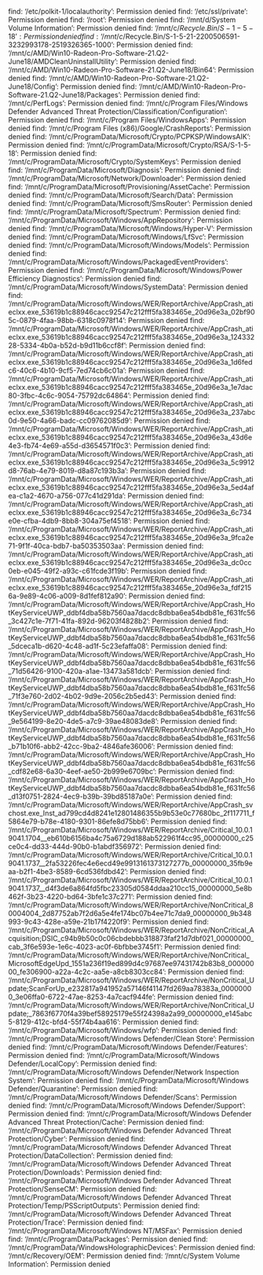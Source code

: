 find: ‘/etc/polkit-1/localauthority’: Permission denied
find: ‘/etc/ssl/private’: Permission denied
find: ‘/root’: Permission denied
find: ‘/mnt/d/System Volume Information’: Permission denied
find: ‘/mnt/c/$Recycle.Bin/S-1-5-18’: Permission denied
find: ‘/mnt/c/$Recycle.Bin/S-1-5-21-2200506591-3232993178-2519326365-1000’: Permission denied
find: ‘/mnt/c/AMD/Win10-Radeon-Pro-Software-21.Q2-June18/AMDCleanUninstallUtility’: Permission denied
find: ‘/mnt/c/AMD/Win10-Radeon-Pro-Software-21.Q2-June18/Bin64’: Permission denied
find: ‘/mnt/c/AMD/Win10-Radeon-Pro-Software-21.Q2-June18/Config’: Permission denied
find: ‘/mnt/c/AMD/Win10-Radeon-Pro-Software-21.Q2-June18/Packages’: Permission denied
find: ‘/mnt/c/PerfLogs’: Permission denied
find: ‘/mnt/c/Program Files/Windows Defender Advanced Threat Protection/Classification/Configuration’: Permission denied
find: ‘/mnt/c/Program Files/WindowsApps’: Permission denied
find: ‘/mnt/c/Program Files (x86)/Google/CrashReports’: Permission denied
find: ‘/mnt/c/ProgramData/Microsoft/Crypto/PCPKSP/WindowsAIK’: Permission denied
find: ‘/mnt/c/ProgramData/Microsoft/Crypto/RSA/S-1-5-18’: Permission denied
find: ‘/mnt/c/ProgramData/Microsoft/Crypto/SystemKeys’: Permission denied
find: ‘/mnt/c/ProgramData/Microsoft/Diagnosis’: Permission denied
find: ‘/mnt/c/ProgramData/Microsoft/Network/Downloader’: Permission denied
find: ‘/mnt/c/ProgramData/Microsoft/Provisioning/AssetCache’: Permission denied
find: ‘/mnt/c/ProgramData/Microsoft/Search/Data’: Permission denied
find: ‘/mnt/c/ProgramData/Microsoft/SmsRouter’: Permission denied
find: ‘/mnt/c/ProgramData/Microsoft/Spectrum’: Permission denied
find: ‘/mnt/c/ProgramData/Microsoft/Windows/AppRepository’: Permission denied
find: ‘/mnt/c/ProgramData/Microsoft/Windows/Hyper-V’: Permission denied
find: ‘/mnt/c/ProgramData/Microsoft/Windows/LfSvc’: Permission denied
find: ‘/mnt/c/ProgramData/Microsoft/Windows/Models’: Permission denied
find: ‘/mnt/c/ProgramData/Microsoft/Windows/PackagedEventProviders’: Permission denied
find: ‘/mnt/c/ProgramData/Microsoft/Windows/Power Efficiency Diagnostics’: Permission denied
find: ‘/mnt/c/ProgramData/Microsoft/Windows/SystemData’: Permission denied
find: ‘/mnt/c/ProgramData/Microsoft/Windows/WER/ReportArchive/AppCrash_atieclxx.exe_53619b1c88946cacc92547c212fff5fa383465e_20d96e3a_02bf905c-0879-4faa-98bb-6318c0978f14’: Permission denied
find: ‘/mnt/c/ProgramData/Microsoft/Windows/WER/ReportArchive/AppCrash_atieclxx.exe_53619b1c88946cacc92547c212fff5fa383465e_20d96e3a_12433228-5334-4b0a-b52d-b9d11b6ccf8f’: Permission denied
find: ‘/mnt/c/ProgramData/Microsoft/Windows/WER/ReportArchive/AppCrash_atieclxx.exe_53619b1c88946cacc92547c212fff5fa383465e_20d96e3a_1d6fedc6-40c6-4b10-9cf5-7ed74cb6c01a’: Permission denied
find: ‘/mnt/c/ProgramData/Microsoft/Windows/WER/ReportArchive/AppCrash_atieclxx.exe_53619b1c88946cacc92547c212fff5fa383465e_20d96e3a_1e7dac80-3fbc-4c6c-9054-75792dc64864’: Permission denied
find: ‘/mnt/c/ProgramData/Microsoft/Windows/WER/ReportArchive/AppCrash_atieclxx.exe_53619b1c88946cacc92547c212fff5fa383465e_20d96e3a_237abc0d-9e50-4a66-badc-cc09762085d9’: Permission denied
find: ‘/mnt/c/ProgramData/Microsoft/Windows/WER/ReportArchive/AppCrash_atieclxx.exe_53619b1c88946cacc92547c212fff5fa383465e_20d96e3a_43d6e4e3-fb74-4e69-a55d-d3654571f0c3’: Permission denied
find: ‘/mnt/c/ProgramData/Microsoft/Windows/WER/ReportArchive/AppCrash_atieclxx.exe_53619b1c88946cacc92547c212fff5fa383465e_20d96e3a_5c9912d8-76ab-4e79-8019-d8a87c193b3a’: Permission denied
find: ‘/mnt/c/ProgramData/Microsoft/Windows/WER/ReportArchive/AppCrash_atieclxx.exe_53619b1c88946cacc92547c212fff5fa383465e_20d96e3a_5ed4afea-c1a2-4670-a756-077c41d291da’: Permission denied
find: ‘/mnt/c/ProgramData/Microsoft/Windows/WER/ReportArchive/AppCrash_atieclxx.exe_53619b1c88946cacc92547c212fff5fa383465e_20d96e3a_6c734e0e-cfba-4db9-8bb8-304a75ef4518’: Permission denied
find: ‘/mnt/c/ProgramData/Microsoft/Windows/WER/ReportArchive/AppCrash_atieclxx.exe_53619b1c88946cacc92547c212fff5fa383465e_20d96e3a_9fca2e71-9f1f-40ca-bdb7-ba50353503aa’: Permission denied
find: ‘/mnt/c/ProgramData/Microsoft/Windows/WER/ReportArchive/AppCrash_atieclxx.exe_53619b1c88946cacc92547c212fff5fa383465e_20d96e3a_dc0cc0eb-e045-49f2-a93c-c61fcde3f19b’: Permission denied
find: ‘/mnt/c/ProgramData/Microsoft/Windows/WER/ReportArchive/AppCrash_atieclxx.exe_53619b1c88946cacc92547c212fff5fa383465e_20d96e3a_fdf2156a-9e89-4c06-a009-8d1fef812a90’: Permission denied
find: ‘/mnt/c/ProgramData/Microsoft/Windows/WER/ReportArchive/AppCrash_HotKeyServiceUWP_ddbf4dba58b7560aa7dacdc8dbba6ea54bdb81e_f631fc56_3c427c1e-7f71-41fa-892d-96203f4828b2’: Permission denied
find: ‘/mnt/c/ProgramData/Microsoft/Windows/WER/ReportArchive/AppCrash_HotKeyServiceUWP_ddbf4dba58b7560aa7dacdc8dbba6ea54bdb81e_f631fc56_5dceca1b-d620-4c48-ad1f-5c23efaffa08’: Permission denied
find: ‘/mnt/c/ProgramData/Microsoft/Windows/WER/ReportArchive/AppCrash_HotKeyServiceUWP_ddbf4dba58b7560aa7dacdc8dbba6ea54bdb81e_f631fc56_71d56426-9100-420a-a1ae-13473a581dcb’: Permission denied
find: ‘/mnt/c/ProgramData/Microsoft/Windows/WER/ReportArchive/AppCrash_HotKeyServiceUWP_ddbf4dba58b7560aa7dacdc8dbba6ea54bdb81e_f631fc56_71f3e760-2d02-4b02-9d9e-2056c2b5ed43’: Permission denied
find: ‘/mnt/c/ProgramData/Microsoft/Windows/WER/ReportArchive/AppCrash_HotKeyServiceUWP_ddbf4dba58b7560aa7dacdc8dbba6ea54bdb81e_f631fc56_9e564199-8e20-4de5-a7c9-39ae48083de8’: Permission denied
find: ‘/mnt/c/ProgramData/Microsoft/Windows/WER/ReportArchive/AppCrash_HotKeyServiceUWP_ddbf4dba58b7560aa7dacdc8dbba6ea54bdb81e_f631fc56_b71b10f6-abb2-42cc-9ba2-4846afe36006’: Permission denied
find: ‘/mnt/c/ProgramData/Microsoft/Windows/WER/ReportArchive/AppCrash_HotKeyServiceUWP_ddbf4dba58b7560aa7dacdc8dbba6ea54bdb81e_f631fc56_cdf82e68-6a30-4eef-ae50-2b999e6709bc’: Permission denied
find: ‘/mnt/c/ProgramData/Microsoft/Windows/WER/ReportArchive/AppCrash_HotKeyServiceUWP_ddbf4dba58b7560aa7dacdc8dbba6ea54bdb81e_f631fc56_d13f0751-2824-4ec9-b39b-39bd85187a0e’: Permission denied
find: ‘/mnt/c/ProgramData/Microsoft/Windows/WER/ReportArchive/AppCrash_svchost.exe_Inst_ad799cd4d8241e12801486355b9b53e0c77680bc_2f117711_f5864e79-b78e-4180-9301-86efe8d75bb6’: Permission denied
find: ‘/mnt/c/ProgramData/Microsoft/Windows/WER/ReportArchive/Critical_10.0.19041.1704__eb610b6156ba4c75a6729d188ab522961f4cc95_00000000_c25ce0c4-dd33-444d-90b0-b1abdf356972’: Permission denied
find: ‘/mnt/c/ProgramData/Microsoft/Windows/WER/ReportArchive/Critical_10.0.19041.1737__2fa53226fec4e6ecd49e9913161373127277b_00000000_35fb9eaa-b2f1-4be3-8589-6cd536fdbd42’: Permission denied
find: ‘/mnt/c/ProgramData/Microsoft/Windows/WER/ReportArchive/Critical_10.0.19041.1737__d4f3de6a864fd5fbc23305d0584ddaa210cc15_00000000_5e8b462f-3b23-4220-bd64-3bfe1c37c271’: Permission denied
find: ‘/mnt/c/ProgramData/Microsoft/Windows/WER/ReportArchive/NonCritical_80004004_2d87752ab7f2d6a5e4fe174bc07b4ee71c7da9_00000000_9b348993-9c43-428e-a59e-21b17f4220f9’: Permission denied
find: ‘/mnt/c/ProgramData/Microsoft/Windows/WER/ReportArchive/NonCritical_Acquisition;DSIC_c94b9b50c0c06cbdebbb318873faf21d7dbf021_00000000_cab_3f6e593e-1e6c-4023-ac0f-6bfbbe3745f1’: Permission denied
find: ‘/mnt/c/ProgramData/Microsoft/Windows/WER/ReportArchive/NonCritical_MicrosoftEdgeUpd_1551a236f19ed899d4c97687ee97431742b83b8_00000000_fe306900-a22a-4c2c-aa5e-a8cb8303cc84’: Permission denied
find: ‘/mnt/c/ProgramData/Microsoft/Windows/WER/ReportArchive/NonCritical_Update;ScanForUp_e232817a941952a57146f41147fd269aa78383a_00000000_3e06ffa0-6722-47ae-8253-4a7cacf944fe’: Permission denied
find: ‘/mnt/c/ProgramData/Microsoft/Windows/WER/ReportArchive/NonCritical_Update;_7863f6770f4a39bef58925179e55f24398a2a99_00000000_e145abc5-8129-412c-bfd4-55f74b4aa616’: Permission denied
find: ‘/mnt/c/ProgramData/Microsoft/Windows/wfp’: Permission denied
find: ‘/mnt/c/ProgramData/Microsoft/Windows Defender/Clean Store’: Permission denied
find: ‘/mnt/c/ProgramData/Microsoft/Windows Defender/Features’: Permission denied
find: ‘/mnt/c/ProgramData/Microsoft/Windows Defender/LocalCopy’: Permission denied
find: ‘/mnt/c/ProgramData/Microsoft/Windows Defender/Network Inspection System’: Permission denied
find: ‘/mnt/c/ProgramData/Microsoft/Windows Defender/Quarantine’: Permission denied
find: ‘/mnt/c/ProgramData/Microsoft/Windows Defender/Scans’: Permission denied
find: ‘/mnt/c/ProgramData/Microsoft/Windows Defender/Support’: Permission denied
find: ‘/mnt/c/ProgramData/Microsoft/Windows Defender Advanced Threat Protection/Cache’: Permission denied
find: ‘/mnt/c/ProgramData/Microsoft/Windows Defender Advanced Threat Protection/Cyber’: Permission denied
find: ‘/mnt/c/ProgramData/Microsoft/Windows Defender Advanced Threat Protection/DataCollection’: Permission denied
find: ‘/mnt/c/ProgramData/Microsoft/Windows Defender Advanced Threat Protection/Downloads’: Permission denied
find: ‘/mnt/c/ProgramData/Microsoft/Windows Defender Advanced Threat Protection/SenseCM’: Permission denied
find: ‘/mnt/c/ProgramData/Microsoft/Windows Defender Advanced Threat Protection/Temp/PSScriptOutputs’: Permission denied
find: ‘/mnt/c/ProgramData/Microsoft/Windows Defender Advanced Threat Protection/Trace’: Permission denied
find: ‘/mnt/c/ProgramData/Microsoft/Windows NT/MSFax’: Permission denied
find: ‘/mnt/c/ProgramData/Packages’: Permission denied
find: ‘/mnt/c/ProgramData/WindowsHolographicDevices’: Permission denied
find: ‘/mnt/c/Recovery/OEM’: Permission denied
find: ‘/mnt/c/System Volume Information’: Permission denied
